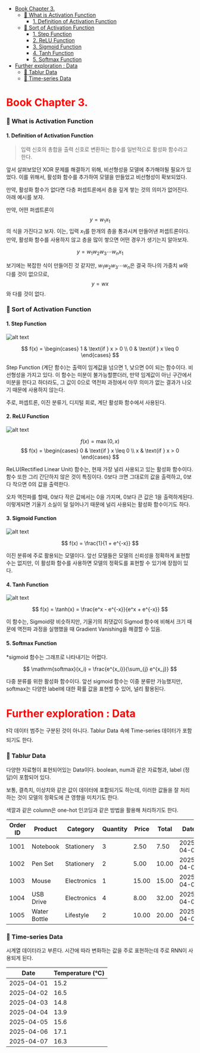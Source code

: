- [Book Chapter 3.](#book-chapter-3)
    - [📌 What is Activation Function](#-what-is-activation-function)
      - [1. Definition of Activation Function](#1-definition-of-activation-function)
    - [📌 Sort of Activation Function](#-sort-of-activation-function)
      - [1. Step Function](#1-step-function)
      - [2. ReLU Function](#2-relu-function)
      - [3. Sigmoid Function](#3-sigmoid-function)
      - [4. Tanh Function](#4-tanh-function)
      - [5. Softmax Function](#5-softmax-function)
- [Further exploration : Data](#further-exploration--data)
    - [📌 Tablur Data](#-tablur-data)
    - [📌 Time-series Data](#-time-series-data)


# <span style="color:red">Book Chapter 3.</span>

### 📌 What is Activation Function

#### 1. Definition of Activation Function

> 입력 신호의 총합을 출력 신호로 변환하는 함수를 일반적으로 활성화 함수라고 한다.



앞서 살펴보았던 XOR 문제를 해결하기 위해, 비선형성을 모델에 추가해야될 필요가 있었다. 이를 위해서, 활성화 함수를 추가하여 모델을 만들었고 비선형성이 확보되었다.

만약, 활성화 함수가 없다면 다층 퍼셉트론에서 층을 깊게 쌓는 것의 의미가 없어진다. 아래 예시를 보자.

만약, 어떤 퍼셉트론이 
$$
y = w_1x_1
$$
의 식을 가진다고 보자. 이는, 입력 $x_1$를 한개의 층을 통과시켜 만들어낸 퍼셉트론이다. 만약, 활성화 함수를 사용하지 않고 층을 많이 쌓으면 어떤 경우가 생기는지 알아보자.

$$
y = w_1w_2w_3\cdots{}w_nx_1
$$

보기에는 복잡한 식이 만들어진 것 같지만, $w_1w_2w_3\cdots{}w_n$은 결국 하나의 가중치 $w$와 다를 것이 없으므로,
$$
y=wx
$$
와 다를 것이 없다.

### 📌 Sort of Activation Function

#### 1. Step Function

![alt text](image.png)

$$
f(x) = 
\begin{cases}
1 & \text{if } x > 0 \\
0 & \text{if } x \leq 0
\end{cases}
$$

Step Function (계단 함수)는 출력이 임계값을 넘으면 1, 낮으면 0이 되는 함수이다. 비선형성을 가지고 있다. 이 함수는 미분이 불가능할뿐더러, 만약 임계값이 아닌 구간에서 미분을 한다고 하더라도, 그 값이 0으로 역전파 과정에서 아무 의미가 없는 결과가 나오기 때문에 사용하지 않는다.

주로, 퍼셉트론, 이진 분류기, 디지털 회로, 계단 활성화 함수에서 사용된다.

#### 2. ReLU Function

![alt text](image-1.png)

$$
f(x) = \max(0, x)
$$
$$
f(x) = 
\begin{cases}
0 & \text{if } x \leq 0 \\
x & \text{if } x > 0
\end{cases}
$$


ReLU(Rectified Linear Unit) 함수는, 현재 가장 널리 사용되고 있는 활성화 함수이다. 함수 또한 그리 간단하지 않은 것이 특징이다. 0보다 크면 그대로의 값을 출력하고, 0보다 작으면 0의 값을 출력한다.

오차 역전파를 할때, 0보다 작은 값에서는 0을 가지며, 0보다 큰 값은 1을 출력하게된다. 이렇게되면 기울기 소실이 덜 일어나기 때문에 널리 사용되는 활성화 함수이기도 하다.

#### 3. Sigmoid Function

![alt text](image-2.png)

$$
f(x) = \frac{1}{1 + e^{-x}}
$$

이진 분류에 주로 활용되는 모델이다. 앞선 모델들은 모델의 신뢰성을 정확하게 표현할 수는 없지만, 이 활성화 함수를 사용하면 모델의 정확도를 표현할 수 있기에 장점이 있다.

#### 4. Tanh Function

![alt text](image-3.png)

$$
f(x) = \tanh(x) = \frac{e^x - e^{-x}}{e^x + e^{-x}}
$$

이 함수는, Sigmoid랑 비슷하지만, 기울기의 최댓값이 Sigmod 함수에 비해서 크기 때문에 역전파 과정을 실행했을 때 Gradient Vanishing을 해결할 수 있음.

#### 5. Softmax Function

*sigmoid 함수는 그래프로 나타내기는 어렵다.

$$
\mathrm{softmax}(x_i) = \frac{e^{x_i}}{\sum_{j} e^{x_j}}
$$

다중 분류를 위한 활성화 함수이다. 앞선 sigmoid 함수는 이중 분류만 가능했지만, softmax는 다양한 label에 대한 확률 값을 표현할 수 있어, 널리 활용된다.

# <span style="color:red">Further exploration : Data</span>

❗️각 데이터 범주는 구분된 것이 아니다. Tablur Data 속에 Time-series 데이터가 포함되기도 한다.
### 📌 Tablur Data

다양한 자료형이 표현되어있는 Data이다. boolean, num과 같은 자료형과, label (정답)이 포함되어 있다.

보통, 결측치, 이상치와 같은 값이 데이터에 포함되기도 하는데, 이러한 값들을 잘 처리하는 것이 모델의 정확도에 큰 영향을 미치기도 한다.

색깔과 같은 column은 one-hot 인코딩과 같은 방법을 활용해 처리하기도 한다.

| Order ID | Product     | Category   | Quantity | Price | Total   | Date       |
|----------|-------------|------------|----------|-------|---------|------------|
| 1001     | Notebook    | Stationery | 3        | 2.50  | 7.50    | 2025-04-01 |
| 1002     | Pen Set     | Stationery | 2        | 5.00  | 10.00   | 2025-04-01 |
| 1003     | Mouse       | Electronics| 1        | 15.00 | 15.00   | 2025-04-02 |
| 1004     | USB Drive   | Electronics| 4        | 8.00  | 32.00   | 2025-04-03 |
| 1005     | Water Bottle| Lifestyle  | 2        | 10.00 | 20.00   | 2025-04-03 |

### 📌 Time-series Data

시계열 데이터라고 부른다.
시간에 따라 변화하는 값을 주로 표현하는데 주로 RNN이 사용되게 된다.

| Date       | Temperature (°C) |
|------------|------------------|
| 2025-04-01 | 15.2             |
| 2025-04-02 | 16.5             |
| 2025-04-03 | 14.8             |
| 2025-04-04 | 13.9             |
| 2025-04-05 | 15.6             |
| 2025-04-06 | 17.1             |
| 2025-04-07 | 16.3             |

